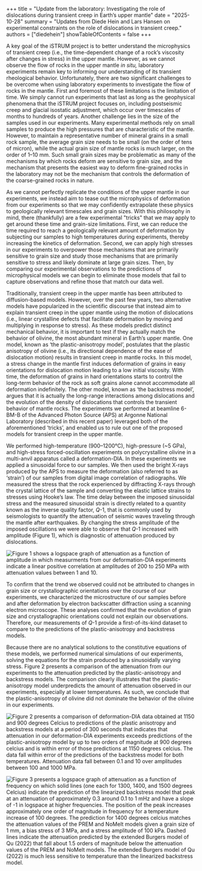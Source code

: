 +++
title = "Update from the laboratory: Investigating the role of dislocations during transient creep in Earth’s upper mantle"
date = "2025-10-28"
summary = "Updates from Diede Hein and Lars Hansen on experimental constraints on the role of dislocations in transient creep."
authors = ["diedehein"]
showTableOfContents = false
+++


A key goal of the iSTRUM project is to better understand the microphysics of transient creep (i.e., the time-dependent change of a rock’s viscosity after changes in stress) in the upper mantle. However, as we cannot observe the flow of rocks in the upper mantle *in situ,* laboratory experiments remain key to informing our understanding of its transient rheological behavior. Unfortunately, there are two significant challenges to be overcome when using laboratory experiments to investigate the flow of rocks in the mantle. First and foremost of these limitations is the limitation of time. We simply cannot run experiments that last as long as the geophysical phenomena that the iSTRUM project focuses on, including postseismic creep and glacial isostatic adjustment, which occur over timescales of months to hundreds of years. Another challenge lies in the size of the samples used in our experiments. Many experimental methods rely on small samples to produce the high pressures that are characteristic of the mantle. However, to maintain a representative number of mineral grains in a small rock sample, the average grain size needs to be small (on the order of tens of micron), while the actual grain size of mantle rocks is much larger, on the order of 1–10 mm. Such small grain sizes may be problematic as many of the mechanisms by which rocks deform are sensitive to grain size, and the mechanism that presents the easiest way to deform fine-grained rocks in the laboratory may not be the mechanism that controls the deformation of the coarse-grained rocks in nature.

As we cannot perfectly replicate the conditions of the upper mantle in our experiments, we instead aim to tease out the microphysics of deformation from our experiments so that we may confidently extrapolate these physics to geologically relevant timescales and grain sizes. With this philosophy in mind, there (thankfully) are a few experimental "tricks" that we may apply to get around these time and grain-size limitations. First, we can reduce the time required to reach a geologically relevant amount of deformation by subjecting our samples to high temperatures during experiments, thereby increasing the kinetics of deformation. Second, we can apply high stresses in our experiments to overpower those mechanisms that are primarily sensitive to grain size and study those mechanisms that are primarily sensitive to stress and likely dominate at large grain sizes. Then, by comparing our experimental observations to the predictions of microphysical models we can begin to eliminate those models that fail to capture observations and refine those that match our data well.

Traditionally, transient creep in the upper mantle has been attributed to diffusion-based models. However, over the past few years, two alternative models have popularized in the scientific discourse that instead aim to explain transient creep in the upper mantle using the motion of dislocations (i.e., linear crystalline defects that facilitate deformation by moving and multiplying in response to stress). As these models predict distinct mechanical behavior, it is important to test if they actually match the behavior of olivine, the most abundant mineral in Earth’s upper mantle. One model, known as ‘the plastic-anisotropy model’, postulates that the plastic anisotropy of olivine (i.e., its directional dependence of the ease of dislocation motion) results in transient creep in mantle rocks. In this model, a stress change in the mantle first induces deformation of grains in easy orientations for dislocation motion leading to a low initial viscosity. With time, the deformation of grains in hard orientations starts to control the long-term behavior of the rock as soft grains alone cannot accommodate all deformation indefinitely. The other model, known as ‘the backstress model’, argues that it is actually the long-range interactions among dislocations and the evolution of the density of dislocations that controls the transient behavior of mantle rocks. The experiments we performed at beamline 6-BM-B of the Advanced Photon Source (APS) at Argonne National Laboratory (described in this recent paper) leveraged both of the aforementioned ‘tricks’, and enabled us to rule out one of the proposed models for transient creep in the upper mantle. 

We performed high-temperature (900–1200°C), high-pressure (\~5 GPa), and high-stress forced-oscillation experiments on polycrystalline olivine in a multi-anvil apparatus called a deformation-DIA. In these experiments we applied a sinusoidal force to our samples. We then used the bright X-rays produced by the APS to measure the deformation (also referred to as ‘strain’) of our samples from digital image correlation of radiographs. We measured the stress that the rock experienced by diffracting X-rays through the crystal lattice of the sample and converting the elastic lattice strains to stresses using Hooke’s law. The time delay between the imposed sinusoidal stress and the measured sinusoidal strain is directly related to a quantity known as the inverse quality factor, *Q*\-1, that is commonly used by seismologists to quantify the attenuation of seismic waves traveling through the mantle after earthquakes. By changing the stress amplitude of the imposed oscillations we were able to observe that *Q*\-1 increased with amplitude (Figure 1), which is diagnostic of attenuation produced by dislocations.

![Figure 1 shows a logspace graph of attenuation as a function of amplitude in which measurments from our deformation-DIA experiments indicate a linear positive correlation at amplitudes of 200 to 250 MPa with attenuation values between 1 and 10.](/images/blog/dislocations-transient-creep/invQvA.png "Figure 1: Positive correlation between attenuation and stress amplitude observed in one of our experiments at 1150°C that featured 4 steps of increasing amplitude, all at a period of 300 seconds. Symbology represents measurements from different lattice planes of olivine and two different olivine samples that were deformed in the same experiment.")

To confirm that the trend we observed could not be attributed to changes in grain size or crystallographic orientations over the course of our experiments, we characterized the microstructure of our samples before and after deformation by electron backscatter diffraction using a scanning electron microscope. These analyses confirmed that the evolution of grain size and crystallographic orientations could not explain our observations. Therefore, our measurements of *Q*\-1 provide a first-of-its-kind dataset to compare to the predictions of the plastic-anisotropy and backstress models.

Because there are no analytical solutions to the constitutive equations of these models, we performed numerical simulations of our experiments, solving the equations for the strain produced by a sinusoidally varying stress. Figure 2 presents a comparison of the attenuation from our experiments to the attenuation predicted by the plastic-anisotropy and backstress models. The comparison clearly illustrates that the plastic-anisotropy model underpredicts the amount of attenuation observed in our experiments, especially at lower temperatures. As such, we conclude that the plastic-anisotropy of olivine did not dominate the behavior of the olivine in our experiments.

![Figure 2 presents a comparison of deformation-DIA data obtained at 1150 and 900 degrees Celcius to predictions of the plastic anisotropy and backstress models at a period of 300 seconds that indicates that attenuation in our deformation-DIA experiments exceeds predictions of the plastic-anisotropy model by up to two orders of magnitude at 900 degrees celcius and is within error of those predictions at 1150 degrees celcius. The data fall within error of the predictions of the backstress model for both temperatures. Attenuation data fall between 0.1 and 10 over amplitudes between 100 and 1000 MPa.](/images/blog/dislocations-transient-creep/ModelComparison.png "Figure 2: Comparison of experimental data (symbols), and predictions of the backstress and plastic anisotropy models (solid and dotted lines, respectively) at a period (*p*) of 300 s. Colors refer to temperatures and shaded areas represent the approximate error of experimental results due to the temperature-uncertainty in the deformation-DIA apparatus.")


![Figure 3 presents a logspace graph of attenuation as a function of frequency on which solid lines (one each for 1300, 1400, and 1500 degrees Celcius) indicate the prediction of the linearized backstress model that peak at an attenuation of approximately 0.3 around 0.1 to 1 mHz and have a slope of -1 in logspace at higher frequencies. The position of the peak increases approximately one order of magnitude in frequency for a temperature increase of 100 degrees. The prediction for 1400 degrees celcius matches the attenuation values of the PREM and NoMelt models given a grain size of 1 mm, a bias stress of 3 MPa, and a stress amplitude of 100 kPa. Dashed lines indicate the attenuation predicted by the extended Burgers model of Qu (2022) that fall about 1.5 orders of magnitude below the attenuation values of the PREM and NoMelt models. The extended Burgers model of Qu (2022) is much less sensitive to temperature than the linearized backstress model.](/images/blog/dislocations-transient-creep/Extrapolation.png "Figure 3: Extrapolation of the backstress model to conditions of seismic-wave propagation in the upper mantle (*d* is grain size, \\(\sigma_{\mathrm{dc}}\\) is the tectonic background stress, \\(\sigma_{\mathrm{A}}\\) is the amplitude of the seismic wave, increasing temperature is indicated by colors of increasing warmth, \\(\omega\\) is frequency). Seismological constraints on attenuation in upper oceanic mantle (PREM, NoMelt) are plotted for comparison, as well as an extrapolation of the recent recalibration of a popular grain-boundary sliding model (dashed lines).")


